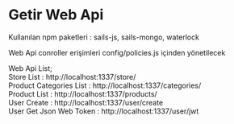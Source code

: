 # Getir Web Api
Kullanılan npm paketleri : sails-js, sails-mongo, waterlock

Web Api conroller erişimleri config/policies.js içinden yönetilecek

Web Api List;<br>
Store List : http://localhost:1337/store/<br>
Product Categories List  : http://localhost:1337/categories/<br>
Product  List  : http://localhost:1337/products/<br>
User Create : http://localhost:1337/user/create<br>
User Get  Json Web Token : http://localhost:1337/user/jwt<br>

